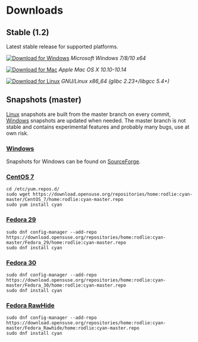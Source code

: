 # Downloads

## Stable (1.2)

Latest stable release for supported platforms.

 [![Download for Windows](https://github.com/rodlie/cyan/raw/master/docs/images/download_for_windows.png)](https://github.com/rodlie/cyan/releases/latest) *Microsoft Windows 7/8/10 x64*
 
 [![Download for Mac](https://github.com/rodlie/cyan/raw/master/docs/images/download_for_mac.png)](https://github.com/rodlie/cyan/releases/latest) *Apple Mac OS X 10.10-10.14*
 
 [![Download for Linux](https://github.com/rodlie/cyan/raw/master/docs/images/download_for_linux.png)](https://github.com/rodlie/cyan/releases/latest) *GNU/Linux x86_64 (glibc 2.23+/libgcc 5.4+)*

## Snapshots (master)

[Linux](https://software.opensuse.org//download.html?project=home%3Arodlie%3Acyan-master&package=cyan) snapshots are built from the master branch on every commit, [Windows](https://sourceforge.net/projects/prepress/files/snapshots/win64/) snapshots are updated when needed. The master branch is not stable and contains experimental features and probably many bugs, use at own risk.

### [Windows](https://sourceforge.net/projects/prepress/files/snapshots/win64/)

Snapshots for Windows can be found on [SourceForge](https://sourceforge.net/projects/prepress/files/snapshots/win64/).

### [CentOS 7](https://build.opensuse.org/package/binaries/home:rodlie:cyan-master/cyan/CentOS_7)

```
cd /etc/yum.repos.d/
sudo wget https://download.opensuse.org/repositories/home:rodlie:cyan-master/CentOS_7/home:rodlie:cyan-master.repo
sudo yum install cyan
```

### [Fedora 29](https://build.opensuse.org/package/binaries/home:rodlie:cyan-master/cyan/Fedora_29)

```
sudo dnf config-manager --add-repo https://download.opensuse.org/repositories/home:rodlie:cyan-master/Fedora_29/home:rodlie:cyan-master.repo
sudo dnf install cyan
```

### [Fedora 30](https://build.opensuse.org/package/binaries/home:rodlie:cyan-master/cyan/Fedora_30)

```
sudo dnf config-manager --add-repo https://download.opensuse.org/repositories/home:rodlie:cyan-master/Fedora_30/home:rodlie:cyan-master.repo
sudo dnf install cyan
```

### [Fedora RawHide](https://build.opensuse.org/package/binaries/home:rodlie:cyan-master/cyan/Fedora_Rawhide)

```
sudo dnf config-manager --add-repo https://download.opensuse.org/repositories/home:rodlie:cyan-master/Fedora_Rawhide/home:rodlie:cyan-master.repo
sudo dnf install cyan
```

